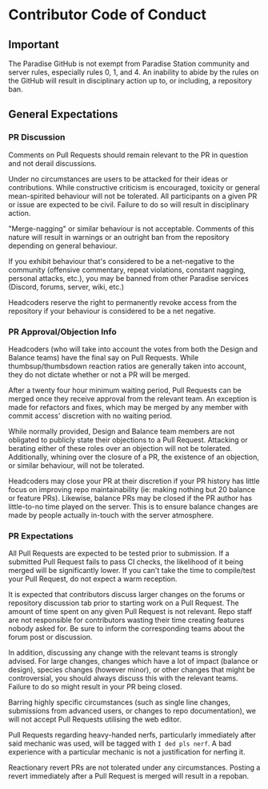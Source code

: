 # Contributor Code of Conduct

## Important

<div class="warning">

The Paradise GitHub is not exempt from Paradise Station community and server
rules, especially rules 0, 1, and 4. An inability to abide by the rules on the
GitHub will result in disciplinary action up to, or including, a repository ban.

</div>

## General Expectations

### PR Discussion

Comments on Pull Requests should remain relevant to the PR in question and not
derail discussions.

Under no circumstances are users to be attacked for their ideas or
contributions. While constructive criticism is encouraged, toxicity or general
mean-spirited behaviour will not be tolerated. All participants on a given PR or
issue are expected to be civil. Failure to do so will result in disciplinary
action.

"Merge-nagging" or similar behaviour is not acceptable. Comments of this nature
will result in warnings or an outright ban from the repository depending on
general behaviour.

If you exhibit behaviour that's considered to be a net-negative to the community
(offensive commentary, repeat violations, constant nagging, personal attacks,
etc.), you may be banned from other Paradise services (Discord, forums, server,
wiki, etc.)

Headcoders reserve the right to permanently revoke access from the repository if
your behaviour is considered to be a net negative.

### PR Approval/Objection Info

Headcoders (who will take into account the votes from both the Design and
Balance teams) have the final say on Pull Requests. While thumbsup/thumbsdown
reaction ratios are generally taken into account, they do not dictate whether or
not a PR will be merged.

After a twenty four hour minimum waiting period, Pull Requests can be merged
once they receive approval from the relevant team. An exception is made for
refactors and fixes, which may be merged by any member with commit access'
discretion with no waiting period.

While normally provided, Design and Balance team members are not obligated to
publicly state their objections to a Pull Request. Attacking or berating either
of these roles over an objection will not be tolerated. Additionally, whining
over the closure of a PR, the existence of an objection, or similar behaviour,
will not be tolerated.

Headcoders may close your PR at their discretion if your PR history has little
focus on improving repo maintainability (ie: making nothing but 20 balance or
feature PRs). Likewise, balance PRs may be closed if the PR author has
little-to-no time played on the server. This is to ensure balance changes are
made by people actually in-touch with the server atmosphere.

### PR Expectations

All Pull Requests are expected to be tested prior to submission. If a submitted
Pull Request fails to pass CI checks, the likelihood of it being merged will be
significantly lower. If you can't take the time to compile/test your Pull
Request, do not expect a warm reception.

It is expected that contributors discuss larger changes on the forums or
repository discussion tab prior to starting work on a Pull Request. The amount
of time spent on any given Pull Request is not relevant. Repo staff are not
responsible for contributors wasting their time creating features nobody asked
for. Be sure to inform the corresponding teams about the forum post or
discussion.

In addition, discussing any change with the relevant teams is strongly advised.
For large changes, changes which have a lot of impact (balance or design),
species changes (however minor), or other changes that might be controversial,
you should always discuss this with the relevant teams. Failure to do so might
result in your PR being closed.

Barring highly specific circumstances (such as single line changes, submissions
from advanced users, or changes to repo documentation), we will not accept Pull
Requests utilising the web editor.

Pull Requests regarding heavy-handed nerfs, particularly immediately after said
mechanic was used, will be tagged with `I ded pls nerf`. A bad experience with a
particular mechanic is not a justification for nerfing it.

Reactionary revert PRs are not tolerated under any circumstances. Posting a
revert immediately after a Pull Request is merged will result in a repoban.
